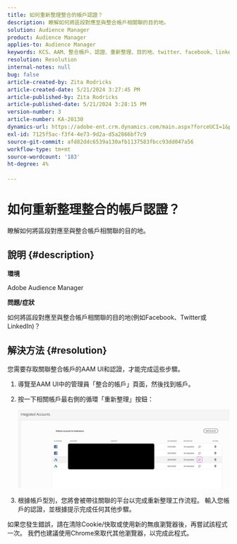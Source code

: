 ```yaml
---
title: 如何重新整理整合的帳戶認證？
description: 瞭解如何將區段對應至與整合帳戶相關聯的目的地。
solution: Audience Manager
product: Audience Manager
applies-to: Audience Manager
keywords: KCS、AAM、整合帳戶、認證、重新整理、目的地、twitter、facebook、linkedin
resolution: Resolution
internal-notes: null
bug: false
article-created-by: Zita Rodricks
article-created-date: 5/21/2024 3:27:45 PM
article-published-by: Zita Rodricks
article-published-date: 5/21/2024 3:28:15 PM
version-number: 3
article-number: KA-20130
dynamics-url: https://adobe-ent.crm.dynamics.com/main.aspx?forceUCI=1&pagetype=entityrecord&etn=knowledgearticle&id=f6fcb5aa-8617-ef11-9f89-6045bd06eea5
exl-id: 7125f5ac-f3f4-4e73-9d2a-d5a2866bf7c9
source-git-commit: afd82ddc6539a130afb1137583fbcc93dd047a56
workflow-type: tm+mt
source-wordcount: '183'
ht-degree: 4%

---
```


# 如何重新整理整合的帳戶認證？


瞭解如何將區段對應至與整合帳戶相關聯的目的地。

## 說明 {#description}


<b>環境</b>

Adobe Audience Manager

<b>問題/症狀</b>

如何將區段對應至與整合帳戶相關聯的目的地(例如Facebook、Twitter或LinkedIn)？


## 解決方法 {#resolution}


您需要存取關聯整合帳戶的AAM UI和認證，才能完成這些步驟。

1. 導覽至AAM UI中的管理員「整合的帳戶」頁面，然後找到帳戶。
2. 按一下相關帳戶最右側的循環「重新整理」按鈕：



   ![](assets/6e040206-7307-ed11-82e4-00224809a9e0.png)


3. 根據帳戶型別，您將會被帶往關聯的平台以完成重新整理工作流程。 輸入您帳戶的認證，並根據提示完成任何其他步驟。


如果您發生錯誤，請在清除Cookie/快取或使用新的無痕瀏覽器後，再嘗試該程式一次。 我們也建議使用Chrome來取代其他瀏覽器，以完成此程式。
